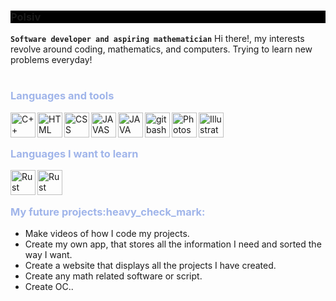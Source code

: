 <h3 style="background-color:#000">Polsiv</h3>


**`Software developer and aspiring mathematician`** 
Hi there!, my interests revolve around coding, mathematics, and computers.
Trying to learn new problems everyday!
#

<h3 style="color: #A0B5EA">Languages and tools</h3>

<img align="left" alt="C++" width="40px" style="padding: 0p 10px 0 10px" src="https://cdn.jsdelivr.net/gh/devicons/devicon/icons/cplusplus/cplusplus-original.svg"/>

<img align="left" alt="HTML" width="40px" style="padding: 0p 10px 0 10px" src="https://cdn.jsdelivr.net/gh/devicons/devicon/icons/html5/html5-original.svg" />

<img align="left" alt="CSS" width="40px" style="padding: 0p 10px 0 10px" src="https://cdn.jsdelivr.net/gh/devicons/devicon/icons/css3/css3-original.svg" />
          
<img align="left" alt="JAVASCRIPT" width="40px" style="padding: 0p 10px 0 10px" src="https://cdn.jsdelivr.net/gh/devicons/devicon/icons/javascript/javascript-original.svg" />

<img align="left" alt="JAVA" width="40px" style="padding: 0p 10px 0 10px" src="https://cdn.jsdelivr.net/gh/devicons/devicon/icons/java/java-original.svg" />
          
<img align="left" alt="gitbash" width="40px" style="padding: 0p 10px 0 10px" src="https://cdn.jsdelivr.net/gh/devicons/devicon/icons/git/git-original.svg" />

<img align="left" alt="Photoshop" width="40px" style="padding: 0p 10px 0 10px" src="https://cdn.jsdelivr.net/gh/devicons/devicon/icons/photoshop/photoshop-plain.svg"/>

<img align="left" alt="Illustrator" width="40px" style="padding: 0p 10px 0 10px" src="https://cdn.jsdelivr.net/gh/devicons/devicon/icons/illustrator/illustrator-plain.svg" />
          
<br>

#

<h3 style="color: #A0B5EA">Languages I want to learn</h3>         
          
          
<img align="left" alt="Rust" width="40px" style="padding: 0p 10px 0 10px" src="https://cdn.jsdelivr.net/gh/devicons/devicon/icons/rust/rust-plain.svg"/>
          
<img align="left" alt="Rust" width="40px" style="padding: 0p 10px 0 10px" src="https://cdn.jsdelivr.net/gh/devicons/devicon/icons/python/python-original.svg" />

<br>

#

<h3 style="color: #A0B5EA">My future projects:heavy_check_mark:</h3> 

<ul>
<li>Make videos of how I code my projects.</li>
<li>Create my own app, that stores all the information I need and sorted the way I want.</li>	
<li>Create a website that displays all the projects I have created.</li>
<li>Create any math related software or script.</li>
<li>Create OC..</li>
</ul>

         



      
         
